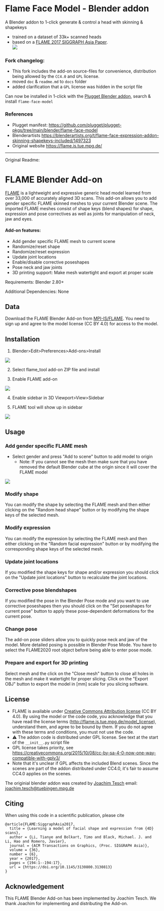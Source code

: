 # Flame Face Model - Blender addon

A Blender addon to 1-click generate & control a head with skinning & shapekeys
- trained on a dataset of 33k+ scanned heads
- based on a [FLAME 2017 SIGGRAPH Asia Paper](http://flame.is.tue.mpg.de).  
![](flame_blender_addon.png)

### Fork changelog:
- This fork includes the add-on source-files for convenience, distribution being allowed by the `CC4.0` and `GPL` license.
- moved `doc` & `readme.md` to `docs` folder
- added clarification that a `GPL` license was hidden in the script file

Can now be installed in 1-click with the [Plugget Blender addon](https://github.com/plugget/plugget-blender-addon), search & install `flame-face-model`

### References
- Plugget manifest: https://github.com/plugget/plugget-pkgs/tree/main/blender/flame-face-model
- Blenderartists https://blenderartists.org/t/flame-face-expression-addon-skinning-shapekeys-included/1497323
- Original website https://flame.is.tue.mpg.de/

---
Original Readme:

# FLAME Blender Add-on

[FLAME](http://flame.is.tue.mpg.de/) is a lightweight and expressive generic head model learned from over 33,000 of accurately aligned 3D scans. This add-on allows you to add gender specific FLAME skinned meshes to your current Blender scene. The imported FLAME meshes consist of shape keys (blend shapes) for shape, expression and pose correctives as well as joints for manipulation of neck, jaw and eyes.

#### Add-on features:
+ Add gender specific FLAME mesh to current scene
+ Randomize/reset shape
+ Randomize/reset expression
+ Update joint locations
+ Enable/disable corrective poseshapes
+ Pose neck and jaw joints
+ 3D printing support: Make mesh watertight and export at proper scale

Requirements: Blender 2.80+

Additional Dependencies: None

## Data

Download the FLAME Blender Add-on from [MPI-IS/FLAME](http://flame.is.tue.mpg.de/). You need to sign up and agree to the model license (CC BY 4.0) for access to the model.

## Installation
1. Blender>Edit>Preferences>Add-ons>Install

![](flame_blender_install_1.png)

2. Select flame_tool add-on ZIP file and install

3. Enable FLAME add-on

![](flame_blender_install_2.png)

4. Enable sidebar in 3D Viewport>View>Sidebar

5. FLAME tool will show up in sidebar

![](flame_blender_install_3.png)

## Usage

### Add gender specific FLAME mesh
+ Select gender and press "Add to scene" button to add model to origin
    + Note: If you cannot see the mesh then make sure that you have removed the default Blender cube at the origin since it will cover the FLAME model

![](flame_blender_addon.png)


### Modify shape
You can modify the shape by selecting the FLAME mesh and then either clicking on the "Random head shape" button or by modifying the shape keys of the selected mesh.

### Modify expression
You can modify the expression by selecting the FLAME mesh and then either clicking on the "Random facial expression" button or by modifying the corresponding shape keys of the selected mesh.

### Update joint locations
If you modified the shape keys for shape and/or expression you should click on the "Update joint locations" button to recalculate the joint locations.

### Corrective pose blendshapes
If you modified the pose in the Blender Pose mode and you want to use corrective poseshapes then you should click on the "Set poseshapes for current pose" button to apply these pose-dependent deformations for the current pose.

### Change pose
The add-on pose sliders allow you to quickly pose neck and jaw of the model.
More detailed posing is possible in Blender Pose Mode. You have to select the FLAME2020 root object before being able to enter pose mode.

### Prepare and export for 3D printing
Select mesh and the click on the "Close mesh" button to close all holes in the mesh and make it watertight for proper slicing. Click on the "Export OBJ" button to export the model in [mm] scale for you slicing software.

## License

- FLAME is available under [Creative Commons Attribution license](https://creativecommons.org/licenses/by/4.0/) (CC BY 4.0). By using the model or the code code, you acknowledge that you have read the license terms (http://flame.is.tue.mpg.de/model_license), understand them, and agree to be bound by them. If you do not agree with these terms and conditions, you must not use the code.
- ⚠️ The addon code is distributed under GPL license. See text at the start of the `__init__.py` script file
- GPL license takes priority, see https://creativecommons.org/2015/10/08/cc-by-sa-4-0-now-one-way-compatible-with-gplv3/
- Note that it's unclear if GPL affects the included Blend scenes. Since the scenes are part of the addon distributed under CC4.0, it's fair to assume CC4.0 applies on the scenes.

The originial blender addon was created by [Joachim Tesch](https://ps.is.mpg.de/person/jtesch) email: joachim.tesch@tuebingen.mpg.de

## Citing

When using this code in a scientific publication, please cite 
```
@article{FLAME:SiggraphAsia2017,
  title = {Learning a model of facial shape and expression from {4D} scans},
  author = {Li, Tianye and Bolkart, Timo and Black, Michael. J. and Li, Hao and Romero, Javier},
  journal = {ACM Transactions on Graphics, (Proc. SIGGRAPH Asia)},
  volume = {36},
  number = {6},
  year = {2017},
  pages = {194:1--194:17},
  url = {https://doi.org/10.1145/3130800.3130813}
}
```

## Acknowledgement

This FLAME Blender Add-on has been implemented by Joachim Tesch. We thank Joachim for implementing and distributing the Add-on.
